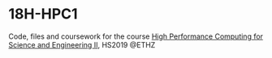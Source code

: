# 18H-HPC1
Code, files and coursework for the course [High Performance Computing for Science and Engineering II](http://www.vvz.ethz.ch/Vorlesungsverzeichnis/lerneinheit.view?lang=en&lerneinheitId=127731&semkez=2019S&ansicht=KATALOGDATEN&), HS2019 @ETHZ
